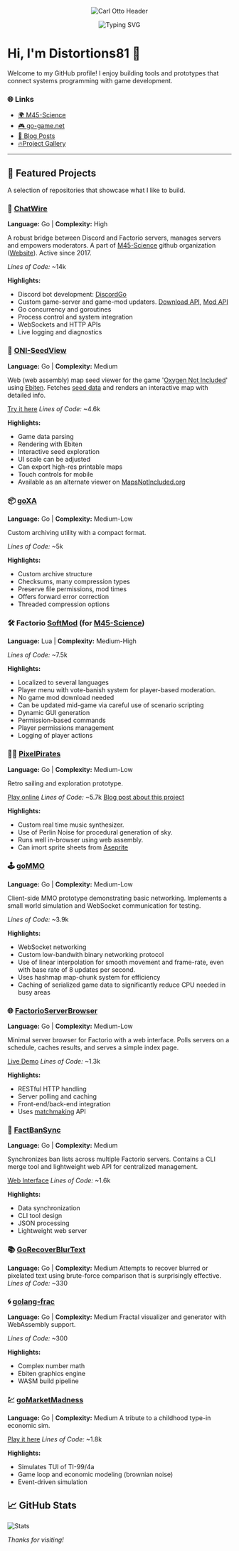 <p align="center">
  <img src="https://capsule-render.vercel.app/api?type=waving&color=gradient&height=120&section=header&text=Distortions81&fontSize=48&fontColor=ffffff" alt="Carl Otto Header"/>
</p>

<p align="center">
  <img src="https://readme-typing-svg.demolab.com/?lines=Systems+programming+meets+game+dev;Always+building+something+new!&center=true&width=440&height=35" alt="Typing SVG" />
</p>

# Hi, I'm Distortions81 👋

Welcome to my GitHub profile! I enjoy building tools and prototypes that connect systems programming with game development.


### 🌐 Links
- [🌍 M45-Science](https://m45sci.xyz)
- [🎮 go-game.net](http://go-game.net)
- [📝 Blog Posts](https://carlotto81.wixsite.com/m45-science)
- [🔥Project Gallery](https://m45sci.xyz/u/dist/)
---

## 🌟 Featured Projects
A selection of repositories that showcase what I like to build.

### 🚀 [ChatWire](https://github.com/M45-Science/ChatWire)
**Language:** Go | **Complexity:** High

A robust bridge between Discord and Factorio servers, manages servers and empowers moderators.
A part of [M45-Science](https://github.com/M45-Science) github organization ([Website](https://m45sci.xyz/)).
Active since 2017.

*Lines of Code:* ~14k

**Highlights:**
- Discord bot development: [DiscordGo](https://github.com/bwmarrin/discordgo)
- Custom game-server and game-mod updaters. [Download API](https://wiki.factorio.com/Download_API), [Mod API](https://wiki.factorio.com/Mod_portal_API)
- Go concurrency and goroutines
- Process control and system integration
- WebSockets and HTTP APIs
- Live logging and diagnostics

### 👀 [ONI-SeedView](https://github.com/Distortions81/ONI-SeedView)
**Language:** Go | **Complexity:** Medium

Web (web assembly) map seed viewer for the game '[Oxygen Not Included](https://www.klei.com/games/oxygen-not-included)' using [Ebiten](https://ebitengine.org/). Fetches [seed data](https://mapsnotincluded.org/) and renders an interactive map with detailed info.

[Try it here](https://m45sci.xyz/u/dist/oni-view/view.html?coord=SNDST-A-1-0-0-0)
*Lines of Code:* ~4.6k

**Highlights:**
- Game data parsing
- Rendering with Ebiten
- Interactive seed exploration
- UI scale can be adjusted
- Can export high-res printable maps
- Touch controls for mobile
- Available as an alternate viewer on [MapsNotIncluded.org](https://mapsnotincluded.org/map-explorer/SNDST-A-1-0-0-0)

### 📦 [goXA](https://github.com/Distortions81/goXA)
**Language:** Go | **Complexity:** Medium-Low

Custom archiving utility with a compact format.

*Lines of Code:* ~5k

**Highlights:**
- Custom archive structure
- Checksums, many compression types
- Preserve file permissions, mod times
- Offers forward error correction
- Threaded compression options

### 🛠️ Factorio [SoftMod](https://github.com/M45-Science/SoftMod) (for [M45-Science](https://github.com/M45-Science))
**Language:** Lua | **Complexity:** Medium-High

*Lines of Code:* ~7.5k

**Highlights:**
- Localized to several languages
- Player menu with vote-banish system for player-based moderation.
- No game mod download needed
- Can be updated mid-game via careful use of scenario scripting
- Dynamic GUI generation
- Permission-based commands
- Player permissions management
- Logging of player actions

### 🏴‍☠️ [PixelPirates](https://github.com/Distortions81/PixelPirates)
**Language:** Go | **Complexity:** Medium-Low

Retro sailing and exploration prototype.

[Play online](https://m45sci.xyz/u/dist/pixelpirate)
*Lines of Code:* ~5.7k
[Blog post about this project](https://carlotto81.wixsite.com/m45-science/post/solo-game-developer-adventures)

**Highlights:**
- Custom real time music synthesizer.
- Use of Perlin Noise for procedural generation of sky.
- Runs well in-browser using web assembly.
- Can imort sprite sheets from [Aseprite](https://www.aseprite.org/)

### 🕹️ [goMMO](https://github.com/Distortions81/goMMO)
**Language:** Go | **Complexity:** Medium-Low

Client-side MMO prototype demonstrating basic networking. Implements a small world simulation and WebSocket communication for testing.

*Lines of Code:* ~3.9k

**Highlights:**
- WebSocket networking
- Custom low-bandwith binary networking protocol
- Use of linear interpolation for smooth movement and frame-rate, even with base rate of 8 updates per second.
- Uses hashmap map-chunk system for efficiency 
- Caching of serialized game data to significantly reduce CPU needed in busy areas

### 🌐 [FactorioServerBrowser](https://github.com/M45-Science/FactorioServerBrowser)
**Language:** Go | **Complexity:** Medium-Low

Minimal server browser for Factorio with a web interface. Polls servers on a schedule, caches results, and serves a simple index page.

[Live Demo](https://factorio.go-game.net/)
*Lines of Code:* ~1.3k

**Highlights:**
- RESTful HTTP handling
- Server polling and caching
- Front-end/back-end integration
- Uses [matchmaking](https://wiki.factorio.com/Matchmaking_API) API

### 🚫 [FactBanSync](https://github.com/M45-Science/FactBanSync)
**Language:** Go | **Complexity:** Medium

Synchronizes ban lists across multiple Factorio servers. Contains a CLI merge tool and lightweight web API for centralized management.

[Web Interface](https://m45sci.xyz:8443/)
*Lines of Code:* ~1.6k

**Highlights:**
- Data synchronization
- CLI tool design
- JSON processing
- Lightweight web server

### 📚 [GoRecoverBlurText](https://github.com/Distortions81/GoRecoverBlurText)
**Language:** Go | **Complexity:** Medium
Attempts to recover blurred or pixelated text using brute-force comparison that is surprisingly effective.
*Lines of Code:* ~330

### 🌀 [golang-frac](https://github.com/Distortions81/golang-frac)
**Language:** Go | **Complexity:** Medium
Fractal visualizer and generator with WebAssembly support.

*Lines of Code:* ~300

**Highlights:**
- Complex number math
- Ebiten graphics engine
- WASM build pipeline

### 💹 [goMarketMadness](https://github.com/Distortions81/goMarketMadness)
**Language:** Go | **Complexity:** Medium
A tribute to a childhood type-in economic sim.

[Play it here](https://m45sci.xyz/u/dist/otto/marketmadness/)
*Lines of Code:* ~1.8k

**Highlights:**
- Simulates TUI of TI-99/4a
- Game loop and economic modeling (brownian noise)
- Event-driven simulation

## 📈 GitHub Stats
![Stats](https://github-readme-stats.vercel.app/api?username=Distortions81&show_icons=true&theme=dark)

_Thanks for visiting!_
